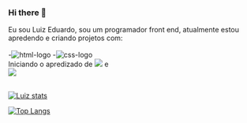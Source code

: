 ### Hi there 👋

Eu sou Luiz Eduardo, sou um programador front end, atualmente estou apredendo e criando projetos com:
<br>
<br>
-<img src="https://img.shields.io/badge/HTML5-E34F26?style=for-the-badge&logo=html5&logoColor=white" alt="html-logo"/>
-<img src="https://img.shields.io/badge/CSS3-1572B6?style=for-the-badge&logo=css3&logoColor=white" alt="css-logo"/>
<br>
Iniciando o apredizado de <img src="https://img.shields.io/badge/JavaScript-F7DF1E?style=for-the-badge&logo=javascript&logoColor=black" /> e <br> <img src="https://img.shields.io/badge/react%20os-0088CC?style=for-the-badge&logo=reactos&logoColor=white" />
<br>
<br>

[![Luiz stats](https://github-readme-stats.vercel.app/api?username=Luizgom3s)](https://github.com/anuraghazra/github-readme-stats)

[![Top Langs](https://github-readme-stats.vercel.app/api/top-langs/?username=luizgom3s)](https://github.com/anuraghazra/github-readme-stats)
